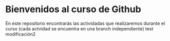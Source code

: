 # Bienvenidos al curso de Github
En este repositorio encontrarás las actividadas que realizaremos durante el curso (cada actvidad se encuentra en una branch independiente)
test
modificación2